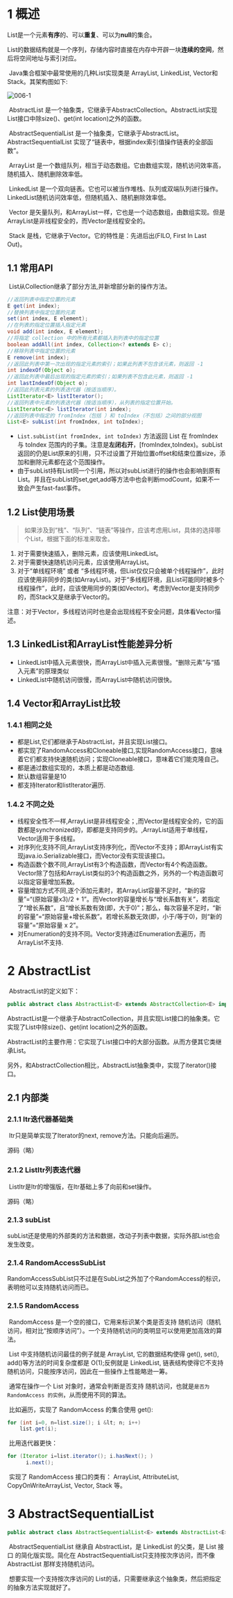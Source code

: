 # 1 概述

​		List是一个元素**有序**的、可以**重复**、可以为**null**的集合。

​		List的数据结构就是一个序列，存储内容时直接在内存中开辟一块**连续的空间**，然后将空间地址与索引对应。

​		Java集合框架中最常使用的几种List实现类是 ArrayList, LinkedList, Vector和Stack。其架构图如下:

![006-1](..\images\006-1.png)

​		AbstractList 是一个抽象类，它继承于AbstractCollection。AbstractList实现List接口中除size()、get(int location)之外的函数。

​		AbstractSequentialList 是一个抽象类，它继承于AbstractList。AbstractSequentialList 实现了“链表中，根据index索引值操作链表的全部函数”。

​		ArrayList 是一个数组队列，相当于动态数组。它由数组实现，随机访问效率高，随机插入、随机删除效率低。

​		LinkedList 是一个双向链表。它也可以被当作堆栈、队列或双端队列进行操作。LinkedList随机访问效率低，但随机插入、随机删除效率低。

​		Vector 是矢量队列，和ArrayList一样，它也是一个动态数组，由数组实现。但是ArrayList是非线程安全的，而Vector是线程安全的。

​		Stack 是栈，它继承于Vector。它的特性是：先进后出(FILO, First In Last Out)。

## 1.1 常用API

​		List从Collection继承了部分方法,并新增部分新的操作方法。

```java
//返回列表中指定位置的元素
E get(int index);	
//替换列表中指定位置的元素
set(int index, E element);
//在列表的指定位置插入指定元素
void add(int index, E element);		
//将指定 collection 中的所有元素都插入到列表中的指定位置
boolean addAll(int index, Collection<? extends E> c);	
//移除列表中指定位置的元素
E remove(int index);	
//返回此列表中第一次出现的指定元素的索引；如果此列表不包含该元素，则返回 -1
int indexOf(Object o);	
//返回此列表中最后出现的指定元素的索引；如果列表不包含此元素，则返回 -1
int lastIndexOf(Object o);	
//返回此列表元素的列表迭代器（按适当顺序）。
ListIterator<E> listIterator();	
//返回列表中元素的列表迭代器（按适当顺序），从列表的指定位置开始。
ListIterator<E> listIterator(int index);	
//返回列表中指定的 fromIndex（包括 ）和 toIndex（不包括）之间的部分视图
List<E> subList(int fromIndex, int toIndex);	
```

* `List.subList(int fromIndex, int toIndex)` 方法返回 List 在 fromIndex 与 toIndex 范围内的子集。注意是**左闭右开**，[fromIndex,toIndex)。subList返回的仍是List原来的引用，只不过设置了开始位置offset和结束位置size，添加和删除元素都在这个范围操作。
* 由于subList持有List同一个引用，所以对subList进行的操作也会影响到原有List。并且在subList的set,get,add等方法中也会判断modCount，如果不一致会产生fast-fast事件。

## 1.2 List使用场景

> 如果涉及到“栈”、“队列”、“链表”等操作，应该考虑用List，具体的选择哪个List，根据下面的标准来取舍。

1. 对于需要快速插入，删除元素，应该使用LinkedList。
2. 对于需要快速随机访问元素，应该使用ArrayList。
3. 对于“单线程环境” 或者 “多线程环境，但List仅仅只会被单个线程操作”，此时应该使用非同步的类(如ArrayList)。对于“多线程环境，且List可能同时被多个线程操作”，此时，应该使用同步的类(如Vector)。考虑到Vector是支持同步的，而Stack又是继承于Vector的。

注意：对于Vector，多线程访问时也是会出现线程不安全问题，具体看Vector描述。

## 1.3 LinkedList和ArrayList性能差异分析

* LinkedList中插入元素很快，而ArrayList中插入元素很慢。“删除元素”与“插入元素”的原理类似
* LinkedList中随机访问很慢，而ArrayList中随机访问很快。

## 1.4 Vector和ArrayList比较

### 1.4.1 相同之处

* 都是List,它们都继承于AbstractList，并且实现List接口。
* 都实现了RandomAccess和Cloneable接口,实现RandomAccess接口，意味着它们都支持快速随机访问；实现Cloneable接口，意味着它们能克隆自己。
* 都是通过数组实现的，本质上都是动态数组.
* 默认数组容量是10
* 都支持Iterator和listIterator遍历.

### 1.4.2 不同之处

* 线程安全性不一样,ArrayList是非线程安全；,而Vector是线程安全的，它的函数都是synchronized的，即都是支持同步的。,ArrayList适用于单线程，Vector适用于多线程。
* 对序列化支持不同,ArrayList支持序列化，而Vector不支持；即ArrayList有实现java.io.Serializable接口，而Vector没有实现该接口。
* 构造函数个数不同,ArrayList有3个构造函数，而Vector有4个构造函数。Vector除了包括和ArrayList类似的3个构造函数之外，另外的一个构造函数可以指定容量增加系数。
* 容量增加方式不同,逐个添加元素时，若ArrayList容量不足时，“新的容量”=“(原始容量x3)/2 + 1”。而Vector的容量增长与“增长系数有关”，若指定了“增长系数”，且“增长系数有效(即，大于0)”；那么，每次容量不足时，“新的容量”=“原始容量+增长系数”。若增长系数无效(即，小于/等于0)，则“新的容量”=“原始容量 x 2”。
* 对Enumeration的支持不同。Vector支持通过Enumeration去遍历，而ArrayList不支持.

# 2 AbstractList

​		AbstractList的定义如下：

```java
public abstract class AbstractList<E> extends AbstractCollection<E> implements List<E> {}
```

​		AbstractList是一个继承于AbstractCollection，并且实现List接口的抽象类。它实现了List中除size()、get(int location)之外的函数。

​		AbstractList的主要作用：它实现了List接口中的大部分函数。从而方便其它类继承List。

​		另外，和AbstractCollection相比，AbstractList抽象类中，实现了iterator()接口。

## 2.1 内部类

### 2.1.1 Itr迭代器基础类

​		Itr只是简单实现了Iterator的next, remove方法。只能向后遍历。

源码（略）

### 2.1.2 ListItr列表迭代器

​		ListItr是Itr的增强版，在Itr基础上多了向前和set操作。

源码（略）

### 2.1.3 subList

​		subList还是使用的外部类的方法和数据，改动子列表中数据，实际外部List也会发生改变。

### 2.1.4 RandomAccessSubList

​		RandomAccessSubList只不过是在SubList之外加了个RandomAccess的标识，表明他可以支持随机访问而已。

### 2.1.5 RandomAccess

​		RandomAccess 是一个空的接口，它用来标识某个类是否支持 随机访问（随机访问，相对比“按顺序访问”）。一个支持随机访问的类明显可以使用更加高效的算法。

​		List 中支持随机访问最佳的例子就是 ArrayList, 它的数据结构使得 get(), set(), add()等方法的时间复杂度都是 O(1);反例就是 LinkedList, 链表结构使得它不支持随机访问，只能按序访问，因此在一些操作上性能略逊一筹。

​		通常在操作一个 List 对象时，通常会判断是否支持 随机访问，也就是`是否为 RandomAccess 的实例`，从而使用不同的算法。

​		比如遍历，实现了 RandomAccess 的集合使用 get():

```java
for (int i=0, n=list.size(); i &lt; n; i++)
	list.get(i);
```

​		比用迭代器更快：

```java
for (Iterator i=list.iterator(); i.hasNext(); )
      i.next();
```


​		实现了 RandomAccess 接口的类有： ArrayList, AttributeList, CopyOnWriteArrayList, Vector, Stack 等。

# 3 AbstractSequentialList

```java
public abstract class AbstractSequentialList<E> extends AbstractList<E>();
```

​		AbstractSequentialList 继承自 AbstractList，是 LinkedList 的父类，是 List 接口 的简化版实现。简化在 AbstractSequentialList只支持按次序访问，而不像 AbstractList 那样支持随机访问。

​		想要实现一个支持按次序访问的 List的话，只需要继承这个抽象类，然后把指定的抽象方法实现就好了。